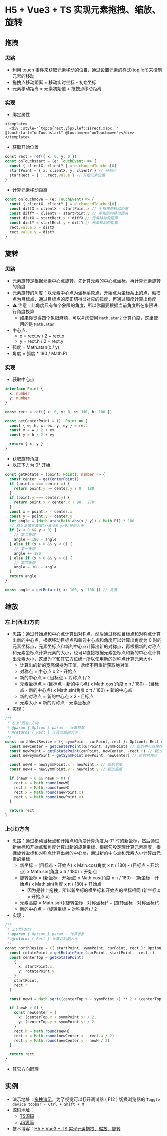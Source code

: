 # H5 + Vue3 + TS 实现元素拖拽、缩放、旋转

## 拖拽

### 思路

* 利用 touch 事件来获取元素移动的位置，通过设置元素的样式(top,left)来控制元素的移动
* 拖拽点移动距离 = 移动实时坐标 - 初始坐标
* 元素移动距离 = 元素初始值 + 拖拽点移动距离

### 实现

* 绑定属性

```Vue
<template>
  <div :style="`top:${rect.y}px;left:${rect.x}px;`" @touchstart="onTouchstart" @touchmove="onTouchmove"></div>
</template>
```

* 获取开始位置

```TypeScript
const rect = ref({ x: 0, y: 0 })
const onTouchstart = (e: TouchEvent) => {
  const { clientX, clientY } = e.changedTouches[0]
  startPoint = { x: clientX, y: clientY } // 开始点
  startRect = { ...rect.value } // 开始元素位置
}
```

* 计算元素移动距离

```TypeScript
const onTouchmove = (e: TouchEvent) => {
  const { clientX, clientY } = e.changedTouches[0]
  const diffX = clientX - startPoint.x // 手指横向移动距离
  const diffY = clientY - startPoint.y // 手指纵向移动距离
  const distX = startRect.x + diffX // 元素移动的距离
  const distY = startRect.y + diffY // 元素移动的距离
  rect.value.x = distX
  rect.value.y = distY
}
```

## 旋转

### 思路

* 元素旋转是根据元素中心点旋转，先计算元素的中心点坐标，再计算元素旋转的角度
* 元素旋转的角度：以元素中心点为坐标系原点，开始点为坐标系上的点，触摸点为目标点，通过目标点的反正切得出对应的弧度，再通过弧度计算出角度
* ⚠ 注意：此角度只有每个象限的角度，所以你需要根据当前角度所在象限进行角度换算
  * 如果你觉得四个象限麻烦，可以考虑使用 `Math.atan2` 计算角度，这里使用的是 `Math.atan`
* 中心点:
  * x = rect.w / 2 + rect.x
  * y = rect.h / 2 + rect.y
* 弧度 = Math.atan(x / y)
* 角度 = 弧度 * 180 / Math.PI

### 实现

* 获取中心点

```TypeScript
interface Point {
  x: number
  y: number
}

const rect = ref({ x: 0, y: 0, w: 100, h: 100 })

const getCenterPoint = (): Point => {
  const { w, h, x: ex, y: ey } = rect
  const x = w / 2 + ex
  const y = h / 2 + ey

  return { x, y }
}
```

* 获取旋转角度
* 以正下方为 0° 开始

```TypeScript
const getRotate = (point: Point): number => {
  const center = getCenterPoint()
  if (point.x === center.x) {
    return point.y >= center.y ? 0 : 180
  }
  if (point.y === center.y) {
    return point.x < center.x ? 90 : 270
  }
  const x = point.x - center.x
  const y = point.y - center.y
  let angle = (Math.atan(Math.abs(x / y)) / Math.PI) * 180
  // 默认从第三象限(x<0 && y>0)开始为正
  if (x < 0 && y < 0) {
    // 第二象限
    angle = 180 - angle
  } else if (x > 0 && y < 0) {
    // 第一象限
    angle += 180
  } else if (x > 0 && y > 0) {
    // 第四象限
    angle = 360 - angle
  }
  return angle
}

const angle = getRotate({ x: 100, y: 100 }) // 角度
```

## 缩放

### 左上(西北)方向

* 思路：通过开始点和中心点计算出对称点，然后通过移动目标点和对称点计算出新的中心点，根据移动目标点和新的中心点和角度可以计算出角度为 0 时的元素坐标点，元素坐标点和新的中心点计算出新的对称点，再根据新的对称点和元素坐标点计算元素的大小，也可以直接根据元素坐标点和新的中心点计算出元素大小，这里为了和其它方位统一所以使用新的对称点计算元素大小
  * 计算出的新的宽高保持为正值，后续不用重新获取绝对值
  * 对称点 = 中心点 x 2 - 开始点
  * 新的中心点 = ( 目标点 + 对称点 ) / 2
  * 元素坐标点 = (目标点 - 新的中心点) x Math.cos(角度 x π / 180) - (目标点 - 新的中心点) x Math.sin(角度 x π / 180) + 新的中心点
  * 新的对称点 = 新的中心点 x 2 - 目标点
  * 元素大小 = 新的对称点 - 元素坐标点
* 实现：

```TypeScript
/**
 * 左上(西北)方向
 * @param { Option } param - 计算参数
 * @returns { Rect } 计算之后的大小
 */
const northWestResize = ({ symmPoint, curPoint, rect }: Option): Rect => {
  const newCenter = getCenterPoint(curPoint, symmPoint) // 新的中心点坐标
  const newPoint = getRotatePoint(curPoint, newCenter, -rect.r) // 新的坐标点
  const newSymmPoint = getSymmPoint(newPoint, newCenter) // 新的对称点

  const newW = newSymmPoint.x - newPoint.x // 新的宽度
  const newH = newSymmPoint.y - newPoint.y // 新的高度

  if (newW > 0 && newH > 0) {
    rect.w = Math.round(newW)
    rect.h = Math.round(newH)
    rect.x = Math.round(newPoint.x)
    rect.y = Math.round(newPoint.y)
  }

  return rect
}
```

### 上(北)方向

* 思路：通过移动目标点和开始点和角度计算角度为 0° 时的新坐标，然后通过新坐标和开始点和角度计算出新的旋转坐标，根据勾股定理计算元素高度，根据旋转坐标和对称点计算出新的中心点，通过新的中心点和元素大小计算出元素的坐标
  * 新坐标 = (目标点 - 开始点) x Math.cos(角度 x π / 180) - (目标点 - 开始点) x Math.sin(角度 x π / 180) + 开始点
  * 旋转坐标 = (新坐标 - 开始点) x Math.cos(角度 x π / 180) - (新坐标 - 开始点) x Math.sin(角度 x π / 180) + 开始点
    * 因为是往上拖拽，所以新坐标的横坐标和开始点的坐标相同 (新坐标.x = 开始点.x)
  * 元素高度 = Math.sqrt((旋转坐标 - 对称坐标)² + (旋转坐标 - 对称坐标)²)
  * 新的中心点 = (旋转坐标 + 对称坐标) / 2
* 实现：

```TypeScript
/**
 * 上(北)方向
 * @param { Option } param - 计算参数
 * @returns { Rect } 计算之后的大小
 */
const northResize = ({ startPoint, symmPoint, curPoint, rect }: Option): Rect => {
  const rotatePoint = getRotatePoint(curPoint, startPoint, -rect.r)
  const centerTop = getRotatePoint(
    {
      x: startPoint.x,
      y: rotatePoint.y
    },
    startPoint,
    rect.r
  )

  const newH = Math.sqrt((centerTop.x - symmPoint.x) ** 2 + (centerTop.y - symmPoint.y) ** 2)

  if (newH > 0) {
    const newCenter = {
      x: (centerTop.x + symmPoint.x) / 2,
      y: (centerTop.y + symmPoint.y) / 2
    }
    rect.h = Math.round(newH)
    rect.x = Math.round(newCenter.x - rect.w / 2)
    rect.y = Math.round(newCenter.y - newH / 2)
  }

  return rect
}
```

* 其它方向同理

## 实例

* 演示地址：[拖拽演示](https://mineh5ui.biaov.cn/mobile.html#/doc/drag)，为了视觉可以打开调试器 ( F12 ) 切换浏览器的 `Toggle device toobar - Ctrl + Shift + M`
* 源码地址：
  * [TS源码](https://github.com/biaov/MINE-H5-UI/blob/master/packages/MeDrag/hooks.ts)
  * [JS源码](https://github.com/biaov/MINE-H5-UI/blob/v1/packages/MeDrag/index.vue)
* 技术博客：[H5 + Vue3 + TS 实现元素拖拽、缩放、旋转](http://wordpress.biaov.cn/blog/20.html)
